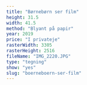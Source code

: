 ```yaml
---
title: "Børnebørn ser film"
height: 31.5
width: 41.5
method: "Blyant på papir"
year: 2019
price: "I privateje"
rasterWidth: 3305
rasterHeight: 2516
fileName: "IMG_2220.JPG"
type: "tegning"
show: "yes"
slug: "boerneboern-ser-film"
---
```

